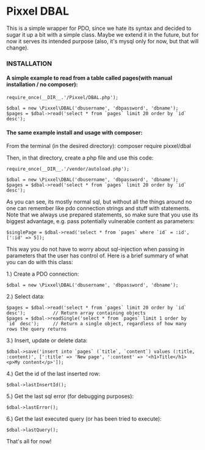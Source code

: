 # Pixxel DBAL

This is a simple wrapper for PDO, since we hate its syntax and decided to sugar it up a bit with a simple class.
Maybe we extend it in the future, but for now it serves its intended purpose (also, it's mysql only for now, but that will change).

### INSTALLATION
#### A simple example to read from a table called pages(with manual installation / no composer):

    require_once(__DIR__.'/Pixxel/DBAL.php');
  
    $dbal = new \Pixxel\DBAL('dbusername', 'dbpassword', 'dbname');
    $pages = $dbal->read('select * from `pages` limit 20 order by `id` desc');
  
#### The same example install and usage with composer:

From the terminal (in the desired directory):
    composer require pixxel/dbal
    
Then, in that directory, create a php file and use this code:

    require_once(__DIR__.'/vendor/autoload.php');
    
    $dbal = new \Pixxel\DBAL('dbusername', 'dbpassword', 'dbname');
    $pages = $dbal->read('select * from `pages` limit 20 order by `id` desc');

As you can see, its mostly normal sql, but without all the things around no one can remember like pdo connection strings and stuff with statements.
Note that we always use prepared statements, so make sure that you use its biggest advantage, e.g. pass potentially vulnerable content as parameters:

    $singlePage = $dbal->read('select * from `pages` where `id` = :id', [':id' => 5]);
    
This way you do not have to worry about sql-injection when passing in parameters that the user has control of.
Here is a brief summary of what you can do with this class:

1.) Create a PDO connection:

    $dbal = new \Pixxel\DBAL('dbusername', 'dbpassword', 'dbname');
    
2.) Select data:

    $pages = $dbal->read('select * from `pages` limit 20 order by `id` desc');          // Return array containing objects
    $pages = $dbal->readSingle('select * from `pages` limit 1 order by `id` desc');     // Return a single object, regardless of how many rows the query returns
    
3.) Insert, update or delete data:

    $dbal->save('insert into `pages` (`title`, `content`) values (:title, :content)', [':title' => 'New page', ':content' => '<h1>Title</h1><p>My content</p>']);
    
4.) Get the id of the last inserted row:

    $dbal->lastInsertId();
    
5.) Get the last sql error (for debugging purposes):

    $dbal->lastError();
    
6.) Get the last executed query (or has been tried to execute):

    $dbal->lastQuery();
    
That's all for now!
